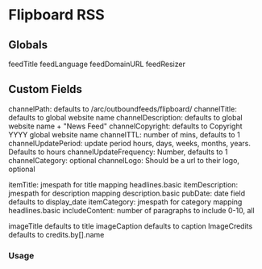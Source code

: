 # Flipboard RSS

## Globals

feedTitle
feedLanguage
feedDomainURL
feedResizer

## Custom Fields

channelPath: defaults to /arc/outboundfeeds/flipboard/
channelTitle: defaults to global website name
channelDescription: defaults to global website name + "News Feed"
channelCopyright: defaults to Copyright YYYY global website name
channelTTL: number of mins, defaults to 1
channelUpdatePeriod: update period hours, days, weeks, months, years. Defaults to hours
channelUpdateFrequency: Number, defaults to 1
channelCategory: optional
channelLogo: Should be a url to their logo, optional

itemTitle: jmespath for title mapping headlines.basic
itemDescription: jmespath for description mapping description.basic
pubDate: date field defaults to display_date
itemCategory: jmespath for category mapping headlines.basic
includeContent: number of paragraphs to include 0-10, all

imageTitle defaults to title
imageCaption defaults to caption
ImageCredits defaults to credits.by[].name

### Usage

